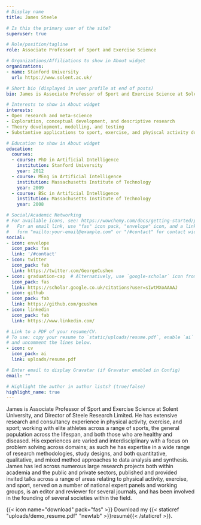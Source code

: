 ```yaml
---
# Display name
title: James Steele

# Is this the primary user of the site?
superuser: true

# Role/position/tagline
role: Associate Professort of Sport and Exercise Science

# Organizations/Affiliations to show in About widget
organizations:
- name: Stanford University
  url: https://www.solent.ac.uk/

# Short bio (displayed in user profile at end of posts)
bio: James is Associate Professor of Sport and Exercise Science at Solent University, and Director of Steele Research Limited. He has extensive research and consultancy experience in physical activity, exercise, and sport; working with elite athletes across a range of sports, the general population across the lifespan, and both those who are healthy and diseased. His experiences are varied and interdisciplinary with a focus on problem solving across domains; as such he has expertise in a wide range of research methodologies, study designs, and both quantitative, qualitative, and mixed method approaches to data analysis and synthesis. James has led across numerous large research projects both within academia and the public and private sectors, published and provided invited talks across a range of areas relating to physical activity, exercise, and sport, served on a number of national expert panels and working groups, is an editor and reviewer for several journals, and has been involved in the founding of several societies within the field.

# Interests to show in About widget
interests:
- Open research and meta-science
- Exploration, conceptual development, and descriptive research
- Theory development, modelling, and testing
- Substantive applications to sport, exercise, and phyiscal activity domains

# Education to show in About widget
education:
  courses:
  - course: PhD in Artificial Intelligence
    institution: Stanford University
    year: 2012
  - course: MEng in Artificial Intelligence
    institution: Massachusetts Institute of Technology
    year: 2009
  - course: BSc in Artificial Intelligence
    institution: Massachusetts Institute of Technology
    year: 2008

# Social/Academic Networking
# For available icons, see: https://wowchemy.com/docs/getting-started/page-builder/#icons
#   For an email link, use "fas" icon pack, "envelope" icon, and a link in the
#   form "mailto:your-email@example.com" or "/#contact" for contact widget.
social:
- icon: envelope
  icon_pack: fas
  link: '/#contact'
- icon: twitter
  icon_pack: fab
  link: https://twitter.com/GeorgeCushen
- icon: graduation-cap  # Alternatively, use `google-scholar` icon from `ai` icon pack
  icon_pack: fas
  link: https://scholar.google.co.uk/citations?user=sIwtMXoAAAAJ
- icon: github
  icon_pack: fab
  link: https://github.com/gcushen
- icon: linkedin
  icon_pack: fab
  link: https://www.linkedin.com/

# Link to a PDF of your resume/CV.
# To use: copy your resume to `static/uploads/resume.pdf`, enable `ai` icons in `params.toml`, 
# and uncomment the lines below.
- icon: cv
  icon_pack: ai
  link: uploads/resume.pdf

# Enter email to display Gravatar (if Gravatar enabled in Config)
email: ""

# Highlight the author in author lists? (true/false)
highlight_name: true
---
```


James is Associate Professor of Sport and Exercise Science at Solent University, and Director of Steele Research Limited. He has extensive research and consultancy experience in physical activity, exercise, and sport; working with elite athletes across a range of sports, the general population across the lifespan, and both those who are healthy and diseased. His experiences are varied and interdisciplinary with a focus on problem solving across domains; as such he has expertise in a wide range of research methodologies, study designs, and both quantitative, qualitative, and mixed method approaches to data analysis and synthesis. James has led across numerous large research projects both within academia and the public and private sectors, published and provided invited talks across a range of areas relating to physical activity, exercise, and sport, served on a number of national expert panels and working groups, is an editor and reviewer for several journals, and has been involved in the founding of several societies within the field.

{{< icon name="download" pack="fas" >}} Download my {{< staticref "uploads/demo_resume.pdf" "newtab" >}}resumé{{< /staticref >}}.
